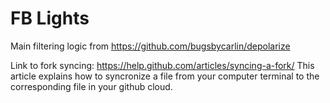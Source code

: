 # FB Lights

Main filtering logic from https://github.com/bugsbycarlin/depolarize

Link to fork syncing: https://help.github.com/articles/syncing-a-fork/
This article explains how to syncronize a file from your computer terminal to the corresponding file in your github cloud.
